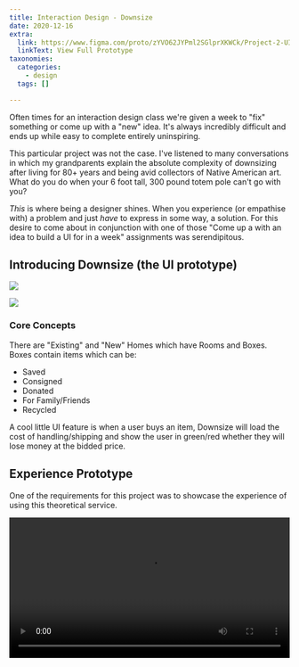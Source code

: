 ```yaml
---
title: Interaction Design - Downsize
date: 2020-12-16
extra:
  link: https://www.figma.com/proto/zYVO62JYPml2SGlprXKWCk/Project-2-UI-Spec?node-id=1%3A2&viewport=173%2C392%2C0.07293996214866638&scaling=scale-down
  linkText: View Full Prototype
taxonomies:
  categories:
    - design
  tags: []

---
```


Often times for an interaction design class we're given a week to "fix" something or come up with a "new" idea. It's always incredibly difficult and ends up while easy to complete entirely uninspiring.

This particular project was not the case. I've listened to many conversations in which my grandparents explain the absolute complexity of downsizing after living for 80+ years and being avid collectors of Native American art. What do you do when your 6 foot tall, 300 pound totem pole can't go with you?

_This_ is where being a designer shines. When you experience (or empathise with) a problem and just _have_ to express in some way, a solution. For this desire to come about in conjunction with one of those "Come up a with an idea to build a UI for in a week" assignments was serendipitous.

## Introducing Downsize (the UI prototype)

![](https://res.cloudinary.com/dcloudinary/image/upload/v1608157859/downsize/UI_Spec.jpg)

![](https://res.cloudinary.com/dcloudinary/image/upload/v1608157951/downsize/UI_Overview.png)

### Core Concepts

There are "Existing" and "New" Homes which have Rooms and Boxes. Boxes contain items which can be:
- Saved
- Consigned
- Donated
- For Family/Friends
- Recycled

A cool little UI feature is when a user buys an item, Downsize will load the cost of handling/shipping and show the user in green/red whether they will lose money at the bidded price.

## Experience Prototype

One of the requirements for this project was to showcase the experience of using this theoretical service.

<video src="https://res.cloudinary.com/dcloudinary/video/upload/v1608158220/downsize/Downsize.mp4" style="width:100%" controls loop ></video>
